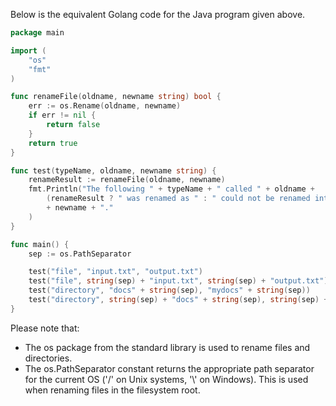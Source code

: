 Below is the equivalent Golang code for the Java program given above.

```go
package main

import (
    "os"
    "fmt"
)

func renameFile(oldname, newname string) bool {
    err := os.Rename(oldname, newname)
    if err != nil {
        return false
    }
    return true
}

func test(typeName, oldname, newname string) {
    renameResult := renameFile(oldname, newname)
    fmt.Println("The following " + typeName + " called " + oldname + 
        (renameResult ? " was renamed as " : " could not be renamed into ") 
        + newname + "."
    )
}

func main() {
	sep := os.PathSeparator

    test("file", "input.txt", "output.txt")
    test("file", string(sep) + "input.txt", string(sep) + "output.txt")
    test("directory", "docs" + string(sep), "mydocs" + string(sep))
    test("directory", string(sep) + "docs" + string(sep), string(sep) + "mydocs" + string(sep))
}
```

Please note that:
- The os package from the standard library is used to rename files and directories.
- The os.PathSeparator constant returns the appropriate path separator for the current OS ('/' on Unix systems, '\\' on Windows). This is used when renaming files in the filesystem root.
